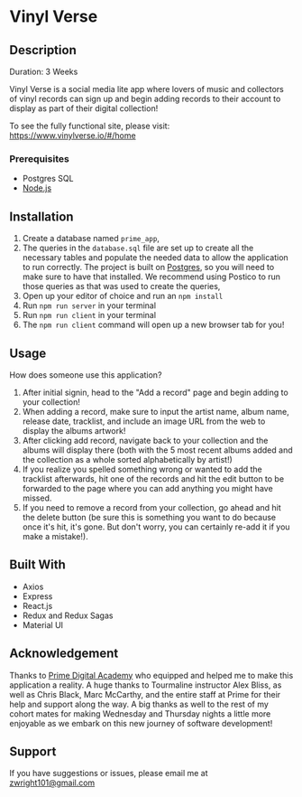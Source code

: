 
# Vinyl Verse

## Description

Duration: 3 Weeks

Vinyl Verse is a social media lite app where lovers of music and collectors of vinyl records can sign up and begin adding records to their account to display as part of their digital collection!

To see the fully functional site, please visit: https://www.vinylverse.io/#/home


### Prerequisites

- Postgres SQL
- [Node.js](https://nodejs.org/en/)


## Installation

1. Create a database named `prime_app`,
2. The queries in the `database.sql` file are set up to create all the necessary tables and populate the needed data to allow the application to run correctly. The project is built on [Postgres](https://www.postgresql.org/download/), so you will need to make sure to have that installed. We recommend using Postico to run those queries as that was used to create the queries, 
3. Open up your editor of choice and run an `npm install`
4. Run `npm run server` in your terminal
5. Run `npm run client` in your terminal
6. The `npm run client` command will open up a new browser tab for you!

## Usage
How does someone use this application? 

1. After initial signin, head to the "Add a record" page and begin adding to your collection!
2. When adding a record, make sure to input the artist name, album name, release date, tracklist, and include an image URL from the web to display the albums artwork!
3. After clicking add record, navigate back to your collection and the albums will display there (both with the 5 most recent albums added and the collection as a whole sorted alphabetically by artist!)
4. If you realize you spelled something wrong or wanted to add the tracklist afterwards, hit one of the records and hit the edit button to be forwarded to the page where you can add anything you might have missed. 
5. If you need to remove a record from your collection, go ahead and hit the delete button (be sure this is something you want to do because once it's hit, it's gone. But don't worry, you can certainly re-add it if you make a mistake!).


## Built With

- Axios
- Express
- React.js
- Redux and Redux Sagas
- Material UI

## Acknowledgement
Thanks to [Prime Digital Academy](www.primeacademy.io) who equipped and helped me to make this application a reality. A huge thanks to Tourmaline instructor Alex Bliss, as well as Chris Black, Marc McCarthy, and the entire staff at Prime for their help and support along the way. A big thanks as well to the rest of my cohort mates for making Wednesday and Thursday nights a little more enjoyable as we embark on this new journey of software development!

## Support
If you have suggestions or issues, please email me at zwright101@gmail.com
